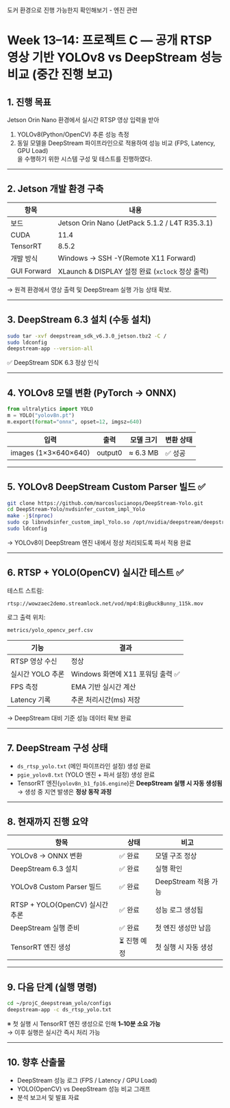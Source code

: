 도커 환경으로 진행 가능한지 확인해보기 - 엔진 관련

# Week 13–14: 프로젝트 C — 공개 RTSP 영상 기반 YOLOv8 vs DeepStream 성능 비교 (중간 진행 보고)

## 1. 진행 목표
Jetson Orin Nano 환경에서 실시간 RTSP 영상 입력을 받아  
1) YOLOv8(Python/OpenCV) 추론 성능 측정  
2) 동일 모델을 DeepStream 파이프라인으로 적용하여 성능 비교 (FPS, Latency, GPU Load)  
을 수행하기 위한 시스템 구성 및 테스트를 진행하였다.

---

## 2. Jetson 개발 환경 구축
| 항목 | 내용 |
|---|---|
| 보드 | Jetson Orin Nano (JetPack 5.1.2 / L4T R35.3.1) |
| CUDA | 11.4 |
| TensorRT | 8.5.2 |
| 개발 방식 | Windows → SSH -Y(Remote X11 Forward) |
| GUI Forward | XLaunch & DISPLAY 설정 완료 (`xclock` 정상 출력) |

→ 원격 환경에서 영상 출력 및 DeepStream 실행 가능 상태 확보.

---

## 3. DeepStream 6.3 설치 (수동 설치)
```bash
sudo tar -xvf deepstream_sdk_v6.3.0_jetson.tbz2 -C /
sudo ldconfig
deepstream-app --version-all
```
✅ DeepStream SDK 6.3 정상 인식

---

## 4. YOLOv8 모델 변환 (PyTorch → ONNX)
```python
from ultralytics import YOLO
m = YOLO("yolov8n.pt")
m.export(format="onnx", opset=12, imgsz=640)
```
| 입력 | 출력 | 모델 크기 | 변환 상태 |
|---|---|---|---|
| images (1×3×640×640) | output0 | ≈ 6.3 MB | ✅ 성공 |

---

## 5. YOLOv8 DeepStream Custom Parser 빌드 ✅
```bash
git clone https://github.com/marcoslucianops/DeepStream-Yolo.git
cd DeepStream-Yolo/nvdsinfer_custom_impl_Yolo
make -j$(nproc)
sudo cp libnvdsinfer_custom_impl_Yolo.so /opt/nvidia/deepstream/deepstream-6.3/lib/
sudo ldconfig
```
→ YOLOv8이 DeepStream 엔진 내에서 정상 처리되도록 파서 적용 완료

---

## 6. RTSP + YOLO(OpenCV) 실시간 테스트 ✅
테스트 스트림:
```
rtsp://wowzaec2demo.streamlock.net/vod/mp4:BigBuckBunny_115k.mov
```
로그 출력 위치:
```
metrics/yolo_opencv_perf.csv
```

| 기능 | 결과 |
|---|---|
| RTSP 영상 수신 | 정상 |
| 실시간 YOLO 추론 | Windows 화면에 X11 포워딩 출력 ✅ |
| FPS 측정 | EMA 기반 실시간 계산 |
| Latency 기록 | 추론 처리시간(ms) 저장 |

→ DeepStream 대비 기준 성능 데이터 확보 완료

---

## 7. DeepStream 구성 상태
- `ds_rtsp_yolo.txt` (메인 파이프라인 설정) 생성 완료
- `pgie_yolov8.txt` (YOLO 엔진 + 파서 설정) 생성 완료
- TensorRT 엔진(`yolov8n_b1_fp16.engine`)은 **DeepStream 실행 시 자동 생성됨**
  → 생성 중 지연 발생은 **정상 동작 과정**

---

## 8. 현재까지 진행 요약
| 항목 | 상태 | 비고 |
|---|---|---|
| YOLOv8 → ONNX 변환 | ✅ 완료 | 모델 구조 정상 |
| DeepStream 6.3 설치 | ✅ 완료 | 실행 확인 |
| YOLOv8 Custom Parser 빌드 | ✅ 완료 | DeepStream 적용 가능 |
| RTSP + YOLO(OpenCV) 실시간 추론 | ✅ 완료 | 성능 로그 생성됨 |
| DeepStream 실행 준비 | ✅ 완료 | 첫 엔진 생성만 남음 |
| TensorRT 엔진 생성 | ⏳ 진행 예정 | 첫 실행 시 자동 생성 |

---

## 9. 다음 단계 (실행 명령)
```bash
cd ~/projC_deepstream_yolo/configs
deepstream-app -c ds_rtsp_yolo.txt
```
※ 첫 실행 시 TensorRT 엔진 생성으로 인해 **1–10분 소요 가능**  
→ 이후 실행은 실시간 즉시 처리 가능

---

## 10. 향후 산출물
- DeepStream 성능 로그 (FPS / Latency / GPU Load)
- YOLO(OpenCV) vs DeepStream 성능 비교 그래프
- 분석 보고서 및 발표 자료

